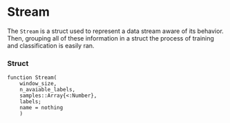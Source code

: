 # Stream

The `Stream` is a struct used to represent a data stream aware of its behavior.
Then, grouping all of these information in a struct the process of training and
classification is easily ran.


### Struct

    function Stream(
        window_size, 
        n_avaiable_labels,
        samples::Array{<:Number},
        labels;
        name = nothing
        )
